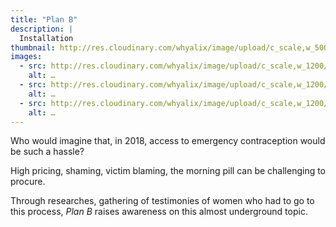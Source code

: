 ```yaml
---
title: "Plan B"
description: |
  Installation
thumbnail: http://res.cloudinary.com/whyalix/image/upload/c_scale,w_500/v1510518714/alixlucas/swap-market/DSC05150.jpg
images:
  - src: http://res.cloudinary.com/whyalix/image/upload/c_scale,w_1200/v1510518716/alixlucas/swap-market/human-symphony.jpg
    alt: …
  - src: http://res.cloudinary.com/whyalix/image/upload/c_scale,w_1200/v1510518898/alixlucas/swap-market/DSC05197.jpg
    alt: …
  - src: http://res.cloudinary.com/whyalix/image/upload/c_scale,w_1200/v1510518714/alixlucas/swap-market/DSC05150.jpg
    alt: …
---
```


Who would imagine that, in 2018, access to emergency contraception would be such a hassle?

High pricing, shaming, victim blaming, the morning pill can be challenging to procure. 

Through researches, gathering of testimonies of women who had to go to this process, *Plan B* raises awareness on this almost underground topic.
